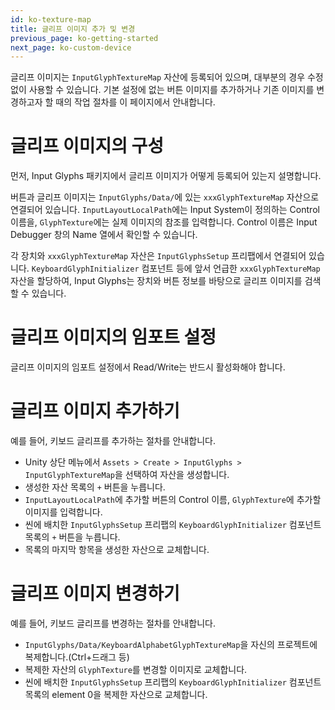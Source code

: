 ```yaml
---
id: ko-texture-map
title: 글리프 이미지 추가 및 변경
previous_page: ko-getting-started
next_page: ko-custom-device
---
```


글리프 이미지는 `InputGlyphTextureMap` 자산에 등록되어 있으며, 대부분의 경우 수정 없이 사용할 수 있습니다. 기본 설정에 없는 버튼 이미지를 추가하거나 기존 이미지를 변경하고자 할 때의 작업 절차를 이 페이지에서 안내합니다.

# 글리프 이미지의 구성
먼저, Input Glyphs 패키지에서 글리프 이미지가 어떻게 등록되어 있는지 설명합니다.

버튼과 글리프 이미지는 `InputGlyphs/Data/`에 있는 `xxxGlyphTextureMap` 자산으로 연결되어 있습니다. `InputLayoutLocalPath`에는 Input System이 정의하는 Control 이름을, `GlyphTexture`에는 실제 이미지의 참조를 입력합니다. Control 이름은 Input Debugger 창의 Name 열에서 확인할 수 있습니다.

각 장치와 `xxxGlyphTextureMap` 자산은 `InputGlyphsSetup` 프리팹에서 연결되어 있습니다. `KeyboardGlyphInitializer` 컴포넌트 등에 앞서 언급한 `xxxGlyphTextureMap` 자산을 할당하여, Input Glyphs는 장치와 버튼 정보를 바탕으로 글리프 이미지를 검색할 수 있습니다.

# 글리프 이미지의 임포트 설정
글리프 이미지의 임포트 설정에서 Read/Write는 반드시 활성화해야 합니다.

# 글리프 이미지 추가하기
예를 들어, 키보드 글리프를 추가하는 절차를 안내합니다.
- Unity 상단 메뉴에서 `Assets > Create > InputGlyphs > InputGlyphTextureMap`을 선택하여 자산을 생성합니다.
- 생성한 자산 목록의 `+` 버튼을 누릅니다.
- `InputLayoutLocalPath`에 추가할 버튼의 Control 이름, `GlyphTexture`에 추가할 이미지를 입력합니다.
- 씬에 배치한 `InputGlyphsSetup` 프리팹의 `KeyboardGlyphInitializer` 컴포넌트 목록의 `+` 버튼을 누릅니다.
- 목록의 마지막 항목을 생성한 자산으로 교체합니다.

# 글리프 이미지 변경하기
예를 들어, 키보드 글리프를 변경하는 절차를 안내합니다.
- `InputGlyphs/Data/KeyboardAlphabetGlyphTextureMap`을 자신의 프로젝트에 복제합니다.(Ctrl+드래그 등)
- 복제한 자산의 `GlyphTexture`를 변경할 이미지로 교체합니다.
- 씬에 배치한 `InputGlyphsSetup` 프리팹의 `KeyboardGlyphInitializer` 컴포넌트 목록의 element 0을 복제한 자산으로 교체합니다.
